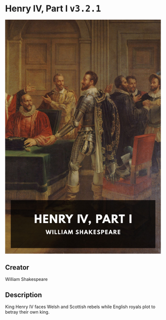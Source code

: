 
# Henry IV, Part I <kbd>v3.2.1</kbd>

<center>
  <img src="./cover-1024.jpg"/>
</center>

## Creator
William Shakespeare

## Description
King Henry IV faces Welsh and Scottish rebels while English royals plot to betray their own king.
